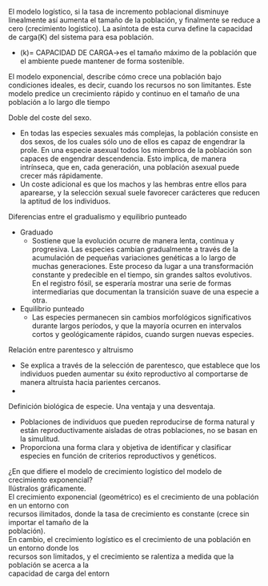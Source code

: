 El modelo logístico, si la tasa de incremento poblacional disminuye linealmente así aumenta el tamaño de la población, y finalmente se reduce a cero (crecimiento logístico). La asíntota de esta curva define la capacidad de carga(K) del sistema para esa población.
- (k)= CAPACIDAD DE CARGA→es el tamaño máximo de la población que el ambiente puede mantener de forma sostenible.

El modelo exponencial, describe cómo crece una población bajo condiciones ideales, es decir, cuando los recursos no son limitantes. Este modelo predice un crecimiento rápido y continuo en el tamaño de una población a lo largo dle tiempo


Doble del coste del sexo.
- En todas las especies sexuales más complejas, la población consiste en dos sexos, de los cuales sólo uno de ellos es capaz de engendrar la prole. En una especie asexual todos los miembros de la población son capaces de engendrar descendencia. Esto implica, de manera intrínseca, que en, cada generación, una población asexual puede crecer más rápidamente.
- Un coste adicional es que los machos y las hembras entre ellos para aparearse, y la selección sexual suele favorecer carácteres que reducen la aptitud de los individuos.

Diferencias entre el gradualismo y equilibrio punteado
- Graduado
	- Sostiene que la evolución ocurre de manera lenta, continua y progresiva. Las especies cambian gradualmente a través de la acumulación de pequeñas variaciones genéticas a lo largo de muchas generaciones. Este proceso da lugar a una transformación constante y predecible en el tiempo, sin grandes saltos evolutivos. En el registro fósil, se esperaría mostrar una serie de formas intermediarias que documentan la transición suave de una especie a otra.
- Equilibrio punteado
	- Las especies permanecen sin cambios morfológicos significativos durante largos períodos, y que la mayoría ocurren en intervalos cortos y geológicamente rápidos, cuando surgen nuevas especies. 

Relación  entre parentesco y altruismo
- Se explica a través de la selección de parentesco, que establece que los individuos pueden aumentar su éxito  reproductivo al comportarse de manera altruista hacia parientes cercanos.
-

Definición  biológica de especie. Una ventaja y una desventaja.
- Poblaciones de individuos que pueden reproducirse de forma natural y están reproductivamente aisladas de otras poblaciones, no se basan en la simulitud.
- Proporciona una forma clara y objetiva de identificar y clasificar especies en función de criterios reproductivos y genéticos.


¿En que difiere el modelo de crecimiento logístico del modelo de crecimiento exponencial?  
Ilústralos gráficamente.  
El crecimiento exponencial (geométrico) es el crecimiento de una población en un entorno con  
recursos ilimitados, donde la tasa de crecimiento es constante (crece sin importar el tamaño de la  
población).  
En cambio, el crecimiento logístico es el crecimiento de una población en un entorno donde los  
recursos son limitados, y el crecimiento se ralentiza a medida que la población se acerca a la  
capacidad de carga del entorn